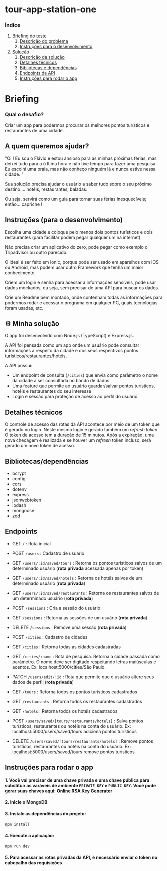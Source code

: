 # tour-app-station-one

### Índice

1. [Briefing do teste](#briefing)
   1. [Descrição do problema](#descricao)
   2. [Instruções para o desenvolvimento](#instrucoes-dev)
2. [Solução](#solucao)
   1. [Descrição da solução](#descricao-solucao)
   2. [Detalhes técnicos](#detalhes-tecnicos)
   3. [Bibliotecas e dependências](#tecnologias)
   4. [Endpoints da API](#endpoints)
   5. [Instruções para rodar o app](#instrucoes)

# Briefing

### Qual o desafio?

Criar um app para podermos procurar os melhores pontos turísticos e restaurantes de uma cidade.

<a name="descricao"/>

## A quem queremos ajudar?

"Oi ! Eu sou o Flávio e estou ansioso para as minhas próximas férias, mas deixei tudo para a ú ltima hora
e não tive tempo para fazer uma pesquisa. Eu escolhi uma praia, mas não conheço ninguém lá e nunca
estive nessa cidade. "

Sua solução precisa ajudar o usuário a saber tudo sobre o seu próximo destino … hotéis, restaurantes, baladas.

Ou seja, servirá como um guia para tornar suas férias inesquecíveis; então… capriche !

<a name="instrucoes-dev"/>

## Instruções (para o desenvolvimento)

Escolha uma cidade e coloque pelo menos dois pontos turísticos e dois restaurantes (para facilitar podem pegar qualquer um na internet).

Não precisa criar um aplicativo do zero, pode pegar como exemplo o Tripadvisor ou outro parecido.

O ideal é ser feito em Ionic, porque pode ser usado em aparelhos com IOS ou Android, mas podem usar outro Framework que tenha um maior conhecimento.

Criem um login e senha para acessar a informações sensíveis, pode usar dados mockados, ou seja, sem precisar de uma API para buscar os dados.

Crie um Readme bem montado, onde contenham todas as informações para podermos rodar e acessar o programa em qualquer PC, quais tecnologias foram usadas, etc.

<a name="solucao"/>

## ⚙ Minha solução

<a name="descricao-solucao">

O app foi desenvolvido com Node.js (TypeScript) e Express.js.

A API foi pensada como um app onde um usuário pode consultar informações a respeito da cidade e dos seus respectivos pontos turísticos/restaurantes/hotéis.

A API possui:

- Um endpoint de consulta (`/cities`) que envia como parâmetro o nome da cidade a ser consultada no bando de dados
- Uma feature que permite ao usuário guardar/salvar pontos turísticos, hotéis e restaurantes do seu interesse
- Login e sessão para proteção de acesso ao perfil do usuário

<a name="detalhes-tecnicos"/>

## Detalhes técnicos

O controle de acesso das rotas da API acontece por meio de um token que é gerado no login. Neste mesmo login é gerado também um _refresh token_. O token de acesso tem a duração de 15 minutos. Após a expiração, uma nova checagem é realizada e se houver um _refresh_ token incluso, será gerado um novo token de acesso.

<a name="tecnologias"/>

## Bibliotecas/dependências

- bcrypt
- config
- cors
- dotenv
- express
- jsonwebtoken
- lodash
- mongoose
- zod

<a name="endpoints"/>

## Endpoints

- GET `/` : Rota inicial

- POST `/users` : Cadastro de usuário

- GET `/users/:id/saved/tours` : Retorna os pontos turísticos salvos de um determinado usuário (**rota privada** acessada apenas por token)

- GET `/users/:id/saved/hotels` : Retorna os hotéis salvos de um determinado usuário (**rota privada**)

- GET `/users/:id/saved/restaurants` : Retorna os restaurantes salvos de um determinado usuário (**rota privada**)

- POST `/sessions` : Cria a sessão do usuário

- GET `/sessions` : Retorna as sessões de um usuário (**rota privada**)

- DELETE `/sessions` : Remove uma sessão (**rota privada**)

- POST `/cities` : Cadastro de cidades

- GET `/cities` : Retorna todas as cidades cadastradas

- GET `/cities/:name` : Rota de pesquisa. Retorna a cidade passada como parâmetro. O nome deve ser digitado respeitando letras maiúsculas e acentos. Ex: localhost:5000/cities/São Paulo.

- PATCH `/users/edit/:id` : Rota que permite que o usuário altere seus dados de perfil (**rota privada**)

- GET `/tours` : Retorna todos os pontos turísticos cadastrados

- GET `/restaurants` : Retorna todos os restaurantes cadastrados

- GET `/hotels` : Retorna todos os hotéis cadastrados

- POST `/users/saved/[tours/restaurants/hotels]` : Salva pontos turísticos, restaurantes ou hotéis na conta do usuário. Ex: localhost:5000/users/saved/tours adiciona pontos turísticos

- DELETE `/users/saved/[tours/restaurants/hotels]` : Remove pontos turísticos, restaurantes ou hotéis na conta do usuário. Ex: localhost:5000/users/saved/tours remove pontos turísticos

<a name="instrucoes"/>

## Instruções para rodar o app

#### 1. Você vai precisar de uma chave privada e uma chave pública para substituir as varáveis de ambiente `PRIVATE_KEY` e `PUBLIC_KEY`. Você pode gerar suas chaves aqui: [Online RSA Key Generator](https://travistidwell.com/jsencrypt/demo)

#### 2. Inicie o MongoDB

#### 3. Instale as dependências do projeto:

```bash
npm install
```

#### 4. Execute a aplicação:

```bash
npm run dev
```

#### 5. Para acessar as rotas privadas da API, é necessário enviar o token no cabeçalho das requisições

<a name="demonstracao"/>
